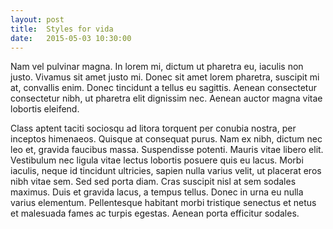 ```yaml
---
layout: post
title:  Styles for vida
date:   2015-05-03 10:30:00
---
```


Nam vel pulvinar magna. In lorem mi, dictum ut pharetra eu, iaculis non justo. Vivamus sit amet justo mi. Donec sit amet lorem pharetra, suscipit mi at, convallis enim. Donec tincidunt a tellus eu sagittis. Aenean consectetur consectetur nibh, ut pharetra elit dignissim nec. Aenean auctor magna vitae lobortis eleifend.

Class aptent taciti sociosqu ad litora torquent per conubia nostra, per inceptos himenaeos. Quisque at consequat purus. Nam ex nibh, dictum nec leo et, gravida faucibus massa. Suspendisse potenti. Mauris vitae libero elit. Vestibulum nec ligula vitae lectus lobortis posuere quis eu lacus. Morbi iaculis, neque id tincidunt ultricies, sapien nulla varius velit, ut placerat eros nibh vitae sem. Sed sed porta diam. Cras suscipit nisl at sem sodales maximus. Duis et gravida lacus, a tempus tellus. Donec in urna eu nulla varius elementum. Pellentesque habitant morbi tristique senectus et netus et malesuada fames ac turpis egestas. Aenean porta efficitur sodales.
